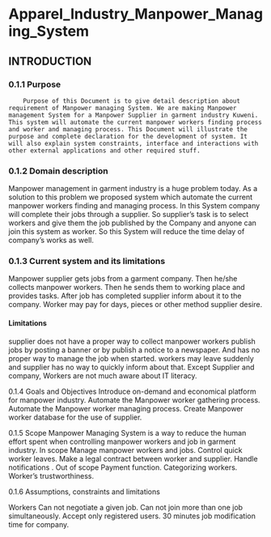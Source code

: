 # Apparel_Industry_Manpower_Managing_System
## INTRODUCTION
### 0.1.1 Purpose
		Purpose of this Document is to give detail description about  requirement of Manpower managing System. We are making Manpower management System for a Manpower Supplier in garment industry Kuweni. This system will automate the current manpower workers finding process and worker and managing process. This Document will illustrate the purpose and complete declaration for the development of system. It will also explain system constraints, interface and interactions with other external applications and other required stuff.

### 0.1.2 Domain description
Manpower management in garment industry is a huge problem today. As a solution to this problem we proposed system which automate the current manpower workers finding and managing process. In this System company will complete their jobs through a supplier. So supplier’s task is to select workers and give them the job published by the Company and anyone can join this system as worker. So this System will reduce the time delay of company’s works as well.

### 0.1.3 Current system and its limitations
Manpower supplier gets jobs from a garment company. Then he/she collects manpower workers. Then he sends them to working place and provides tasks. After job has completed supplier inform about it to the company. Worker may pay for days, pieces or other method supplier desire.

#### Limitations
  supplier does not have a proper way to collect manpower workers
  publish jobs by posting a banner or by publish a notice to a newspaper.
  And has no proper way to manage the job when started.
  workers may leave suddenly and supplier has no way to quickly inform about that.
  Except Supplier and company, Workers are not much aware about IT literacy.

0.1.4 Goals and Objectives
Introduce on-demand and economical platform for manpower industry. 
Automate the Manpower worker gathering process.
Automate the Manpower worker managing process.
Create Manpower worker database for the use of supplier.


0.1.5 Scope
Manpower Managing System is a way to reduce the human effort spent when controlling manpower workers and job in garment industry.
In scope
Manage manpower workers and jobs.
Control quick worker leaves.
Make a legal contract between worker and supplier.
Handle notifications .
Out of scope
Payment function.
Categorizing workers.
Worker’s trustworthiness.

0.1.6 Assumptions, constraints and limitations 

Workers Can not negotiate a given job.
Can not join more than one job simultaneously.
Accept only registered users.
30 minutes job modification time for company.
